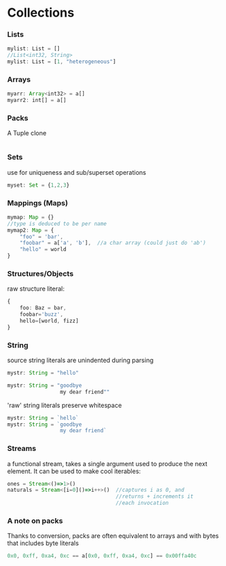 
# Collections

### Lists

```TypeScript
mylist: List = []
//List<int32, String>
mylist: List = [1, "heterogeneous"]
```

### Arrays

```TypeScript
myarr: Array<int32> = a[]
myarr2: int[] = a[]
```

### Packs

A Tuple clone

```TypeScript
```

### Sets

use for uniqueness and sub/superset operations

```TypeScript
myset: Set = {1,2,3}
```

### Mappings (Maps)

```TypeScript
mymap: Map = {}
//type is deduced to be per name
mymap2: Map = {
    "foo" = 'bar',
    "foobar" = a['a', 'b'],  //a char array (could just do 'ab')
    "hello" = world
}
```

### Structures/Objects

raw structure literal:
```TypeScript
{
    foo: Baz = bar,
    foobar='buzz',
    hello=[world, fizz]
}
```

### String

source string literals are unindented during parsing

```TypeScript
mystr: String = "hello"

mystr: String = "goodbye
                 my dear friend""
```

'raw' string literals preserve whitespace

```TypeScript
mystr: String = `hello`
mystr: String = `goodbye
                 my dear friend`
```

### Streams

a functional stream, takes a single argument used 
to produce the next element. It can be used to make
cool iterables:

```TypeScript
ones = Stream<()=>1>()
naturals = Stream<[i=0]()=>i++>()  //captures i as 0, and 
                                   //returns + increments it
                                   //each invocation
```

### A note on packs

Thanks to conversion, packs are often equivalent to arrays
and with bytes that includes byte literals

```TypeScript
0x0, 0xff, 0xa4, 0xc == a[0x0, 0xff, 0xa4, 0xc] == 0x00ffa40c
```
